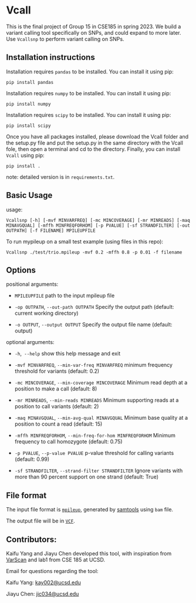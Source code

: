# Vcall

This is the final project of Group 15 in CSE185 in spring 2023. We build a variant calling tool specifically on SNPs, and could expand to more later. Use `Vcallsnp` to perform variant calling on SNPs.

## Installation instructions

Installation requires `pandas` to be installed. You can install it using pip: 
``` 
pip install pandas 
```
Installation requires `numpy` to be installed. You can install it using pip: 
``` 
pip install numpy 
```
Installation requires `scipy` to be installed. You can install it using pip: 
``` 
pip install scipy
```
Once you have all packages installed, please download the Vcall folder and the setup.py file and put the setup.py in the same directory with the Vcall fole, then open a terminal and cd to the directory. Finally, you can install `Vcall` using pip: 
```
pip install .
```

note: detailed version is in `requirements.txt`. 

## Basic Usage

usage: 
```
Vcallsnp [-h] [-mvf MINVARFREQ] [-mc MINCOVERAGE] [-mr MINREADS] [-maq MINAVGQUAL] [-mffh MINFREQFORHOM] [-p PVALUE] [-sf STRANDFILTER] [-out OUTPATH] [-f FILENAME] MPILEUPFILE
```

To run mypileup on a small test example (using files in this repo):

```
Vcallsnp ./test/trio.mpileup -mvf 0.2 -mffh 0.8 -p 0.01 -f filename
```


## Options

positional arguments:

  - `MPILEUPFILE`       path to the input mpileup file


  - `-op OUTPATH`, `--out-path OUTPATH`
                        Specify the output path (default: current working directory)


  - `-o OUTPUT`, `--output OUTPUT`
                        Specify the output file name (default: output)  

optional arguments:

  - `-h`,` --help`            show this help message and exit


  - `-mvf MINVARFREQ`, `--min-var-freq MINVARFREQ`
                        minimum frequency threshold for variants (default: 0.2)


  - `-mc MINCOVERAGE`, `--min-coverage MINCOVERAGE`
                        Minimum read depth at a position to make a call (default: 8)


  - `-mr MINREADS`, `--min-reads MINREADS`
                        Minimum supporting reads at a position to call variants (default: 2)


  - `-maq MINAVGQUAL`, `--min-avg-qual MINAVGQUAL`
                        Minimum base quality at a position to count a read (default: 15)


  - `-mffh MINFREQFORHOM`, `--min-freq-for-hom MINFREQFORHOM`
                        Minimum frequency to call homozygote (default: 0.75)


  - `-p PVALUE`, `--p-value PVALUE`
                        p-value threshold for calling variants (default: 0.99)


  - `-sf STRANDFILTER`, `--strand-filter STRANDFILTER`
                        Ignore variants with more than 90 percent support on one strand (default: True)



## File format

The input file format is [`mpileup`](http://www.htslib.org/doc/samtools-mpileup.html), generated by [samtools](http://www.htslib.org/) using `bam` file.

The output file will be in [`VCF`](https://samtools.github.io/hts-specs/VCFv4.2.pdf).

## Contributors:

Kaifu Yang and Jiayu Chen developed this tool, with inspiration from [VarScan](https://varscan.sourceforge.net/) and lab1 from CSE 185 at UCSD.

Email for questions regarding the tool:

Kaifu Yang: kay002@ucsd.edu

Jiayu Chen: jic034@ucsd.edu
